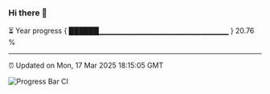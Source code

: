 ### Hi there 👋

⏳ Year progress { ██████▁▁▁▁▁▁▁▁▁▁▁▁▁▁▁▁▁▁▁▁▁▁▁▁ } 20.76 %

---

⏰ Updated on Mon, 17 Mar 2025 18:15:05 GMT

![Progress Bar CI](https://github.com/Shyam-Makwana/GitHub-Actions-Demo/workflows/Progress%20Bar%20CI/badge.svg)
